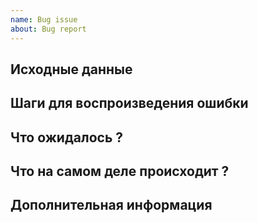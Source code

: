 ```yaml
---
name: Bug issue
about: Bug report
---
```


## Исходные данные

<!-- Ссылка на на каком странице возникает баг) -->
<!-- исходный код) -->

## Шаги для воспроизведения ошибки

<!-- 1 На странице example.com/form -->
<!-- 2 Выбрал input "Phone Number" -->
<!-- 3 При вводе в input, вводим любые цифры -->

<!-- P.S. По желанию можно gif вставить -->

## Что ожидалось ?

<!-- При заполнение формы, форма пропустить нас дальше -->

## Что на самом деле происходит ?

<!-- Возникает ошибка, и форма становиться не активным) -->

## Дополнительная информация